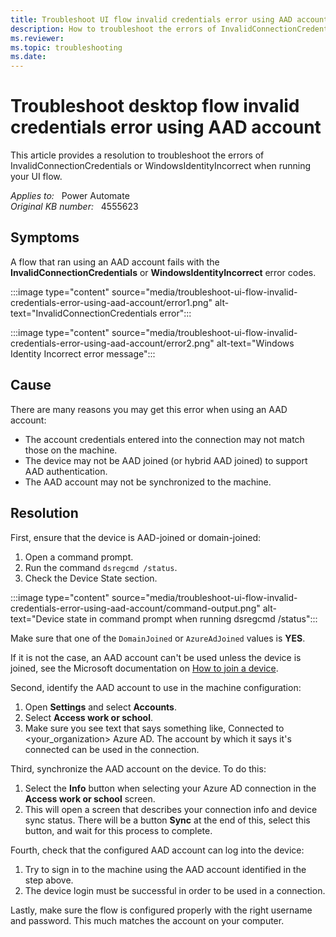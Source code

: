 ```yaml
---
title: Troubleshoot UI flow invalid credentials error using AAD account
description: How to troubleshoot the errors of InvalidConnectionCredentials or WindowsIdentityIncorrect when running your UI flow.
ms.reviewer:  
ms.topic: troubleshooting
ms.date: 
---
```

# Troubleshoot desktop flow invalid credentials error using AAD account

This article provides a resolution to troubleshoot the errors of InvalidConnectionCredentials or WindowsIdentityIncorrect when running your UI flow.

_Applies to:_ &nbsp; Power Automate  
_Original KB number:_ &nbsp; 4555623

## Symptoms

A flow that ran using an AAD account fails with the **InvalidConnectionCredentials** or **WindowsIdentityIncorrect** error codes.

:::image type="content" source="media/troubleshoot-ui-flow-invalid-credentials-error-using-aad-account/error1.png" alt-text="InvalidConnectionCredentials error":::

:::image type="content" source="media/troubleshoot-ui-flow-invalid-credentials-error-using-aad-account/error2.png" alt-text="Windows Identity Incorrect error message":::

## Cause

There are many reasons you may get this error when using an AAD account:

- The account credentials entered into the connection may not match those on the machine.
- The device may not be AAD joined (or hybrid AAD joined) to support AAD authentication.
- The AAD account may not be synchronized to the machine.

## Resolution

First, ensure that the device is AAD-joined or domain-joined:

1. Open a command prompt.
2. Run the command `dsregcmd /status`.
3. Check the Device State section.

:::image type="content" source="media/troubleshoot-ui-flow-invalid-credentials-error-using-aad-account/command-output.png" alt-text="Device state in command prompt when running dsregcmd /status":::

Make sure that one of the `DomainJoined` or `AzureAdJoined` values is **YES**.

If it is not the case, an AAD account can't be used unless the device is joined, see the Microsoft documentation on [How to join a device](/azure/active-directory/user-help/user-help-join-device-on-network#to-join-an-already-configured-windows-10-device).

Second, identify the AAD account to use in the machine configuration:

1. Open **Settings** and select **Accounts**.
2. Select **Access work or school**.
3. Make sure you see text that says something like, Connected to <your_organization> Azure AD. The account by which it says it's connected can be used in the connection.

Third, synchronize the AAD account on the device. To do this:

1. Select the **Info** button when selecting your Azure AD connection in the **Access work or school** screen.
2. This will open a screen that describes your connection info and device sync status. There will be a button **Sync** at the end of this, select this button, and wait for this process to complete.

Fourth, check that the configured AAD account can log into the device:

1. Try to sign in to the machine using the AAD account identified in the step above.
2. The device login must be successful in order to be used in a connection.

Lastly, make sure the flow is configured properly with the right username and password. This much matches the account on your computer.
